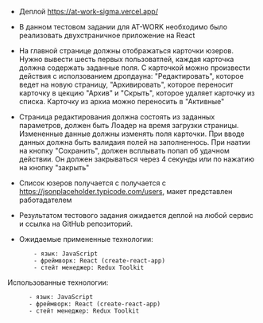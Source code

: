 - Деплой https://at-work-sigma.vercel.app/

- В данном тестовом задании для AT-WORK необходимо было
  реализовать двухстраничное приложение на React

- На главной странице должны отображаться карточки юзеров.
  Нужно вывести шесть первых пользоватлей, каждая карточка должна содержать заданные поля. С карточкой можно произвести действия с исползованием дропдауна: "Редактировать", которое ведет на новую страницу, "Архивировать", которое переносит карточку в цекцию "Архив" и "Скрыть", которое удаляет карточку из списка. Карточку из архиа можно переносить в "Активные"

- Страница редактирования должна состоять из заданных параметров, должен быть Лоадер на время загрузки страницы. Измененные данные должны изменять поля карточки. При вводе данных должна быть валидаия полей на заполненнось. При наатии на кнопку "Сохранить", должен всплывать попап об удачном действии. Он должен закрываться через 4 секунды или по нажатию на кнопку "закрыть"

- Список юзеров получается с получается с https://jsonplaceholder.typicode.com/users, макет представлен работадателем

- Результатом тестового задания ожидается деплой на любой сервис и ссылка на GitHub репозиторий.
- Ожидаемые примененные технологии:

          - язык: JavaScript
          - фреймворк: React (create-react-app)
          - стейт менеджер: Redux Toolkit

Использованные технологии:

          - язык: JavaScript
          - фреймворк: React (create-react-app)
          - стейт менеджер: Redux Toolkit

